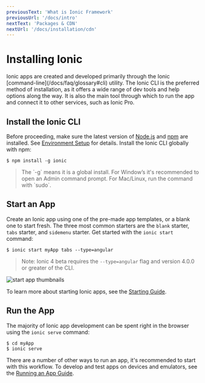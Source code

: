 ```yaml
---
previousText: 'What is Ionic Framework'
previousUrl: '/docs/intro'
nextText: 'Packages & CDN'
nextUrl: '/docs/installation/cdn'
---
```


# Installing Ionic

<p class="intro" markdown="1">
Ionic apps are created and developed primarily through the Ionic [command-line](/docs/faq/glossary#cli) utility. The Ionic CLI is the preferred method of installation, as it offers a wide range of dev tools and help options along the way. It is also the main tool through which to run the app and connect it to other services, such as Ionic Pro.
</p>

## Install the Ionic CLI

Before proceeding, make sure the latest version of [Node.js](/docs/faq/glossary#node) and [npm](/docs/faq/glossary#npm) are installed. See [Environment Setup](/docs/installation/environment) for details. Install the Ionic CLI globally with npm:

```shell
$ npm install -g ionic
```

<blockquote>
  <p>The `-g` means it is a global install. For Window’s it's recommended to open an Admin command prompt. For Mac/Linux, run the command with `sudo`.</p>
</blockquote>

## Start an App

Create an Ionic app using one of the pre-made app templates, or a blank one to start fresh. The three most common starters are the `blank` starter, `tabs` starter, and `sidemenu` starter. Get started with the `ionic start` command:

```shell
$ ionic start myApp tabs --type=angular
```

<blockquote>
  Note: Ionic 4 beta requires the <code>--type=angular</code> flag and version 4.0.0 or greater of the CLI.
</blockquote>

![start app thumbnails](/docs/assets/img/installation/start-app-thumbnails.png)


To learn more about starting Ionic apps, see the [Starting Guide](/docs/building/starting).

## Run the App

The majority of Ionic app development can be spent right in the browser using the `ionic serve` command:

```shell
$ cd myApp
$ ionic serve
```

There are a number of other ways to run an app, it's recommended to start with this workflow. To develop and test apps on devices and emulators, see the [Running an App Guide](/docs/building/running).

